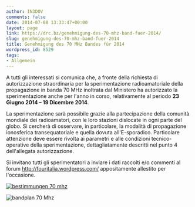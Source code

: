 ```yaml
---
author: IN3DOV
comments: false
date: 2014-07-08 13:33:47+00:00
layout: page
link: https://drc.bz/genehmigung-des-70-mhz-band-fuer-2014/
slug: genehmigung-des-70-mhz-band-fuer-2014
title: Genehmigung des 70 MHz Bandes für 2014
wordpress_id: 8529
tags:
- Allgemein
---
```


A tutti gli interessati si comunica che, a fronte della richiesta di autorizzazione straordinaria per la sperimentazione radioamatoriale della propagazione in banda 70 MHz inoltrata dal Ministero ha autorizzato la sperimentazione anche per l'anno in corso, relativamente al periodo **23 Giugno 2014 – 19 Dicembre 2014**.

La sperimentazione sarà possibile grazie alla partecipazione della comunità mondiale dei radioamatori, con le loro stazioni dislocate in ogni parte del globo. Si cercherà di osservare, in particolare, la modalità di propagazione ionosferica transequatoriale e quella dovuta all'E-sporadico. Particolare attenzione deve essere rivolta ai parametri e alle condizioni tecnico-operative della sperimentazione, dettagliatamente descritti nel punto 4 dell'allegata autorizzazione.

Si invitano tutti gli sperimentatori a inviare i dati raccolti e/o commenti al forum http://fouritalia.wordpress.com/ appositamente allestito per l'occasione.


[![bestimmungen 70 mhz](https://drc.bz/wp-content/uploads/2014/07/bestimmungen-70-mhz.jpg)](https://drc.bz/wp-content/uploads/2014/07/bestimmungen-70-mhz.jpg)








![bandplan 70 Mhz](https://drc.bz/wp-content/uploads/2014/07/bandplan-70-Mhz.jpg)
